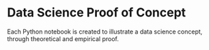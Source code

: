 # Data Science Proof of Concept
Each Python notebook is created to illustrate a data science concept, through theoretical and empirical proof.
